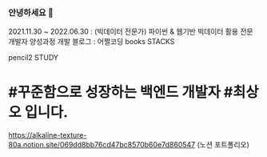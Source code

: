 ### 안녕하세요 👋
2021.11.30 ~ 2022.06.30 : (빅데이터 전문가) 파이썬 & 웹기반 빅데이터 활용 전문 개발자 양성과정
개발 블로그 : 어쩔코딩
books STACKS
       
pencil2 STUDY
 

# #꾸준함으로 성장하는 백엔드 개발자 #최상오 입니다.
https://alkaline-texture-80a.notion.site/069dd8bb76cd47bc8570b60e7d860547 (노션 포트폴리오)
<!--
**Choisangoh/Choisangoh** is a ✨ _special_ ✨ repository because its `README.md` (this file) appears on your GitHub profile.

Here are some ideas to get you started:

- 🔭 I’m currently working on ...
- 🌱 I’m currently learning ...
- 👯 I’m looking to collaborate on ...
- 🤔 I’m looking for help with ...
- 💬 Ask me about ...
- 📫 How to reach me: ...
- 😄 Pronouns: ...
- ⚡ Fun fact: ...
-->
